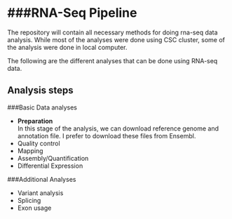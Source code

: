 ###RNA-Seq Pipeline
=============================================
<p>
The repository will contain all necessary methods for doing rna-seq data analysis. While most of the analyses were done using CSC cluster, some of the analysis were done in local computer.
</p>
The following are the different analyses that can be done using RNA-seq data.


Analysis steps
----------
###Basic Data analyses
<ul> <!--after finalizing, the list can be made ordered list using ol (ordered list) instead of ul (unordered list) -->
<li> <b>Preparation </b></li>
In this stage of the analysis, we can download reference genome and annotation file. I prefer to download these files from Ensembl. 
<li>Quality control</li>
<li>Mapping</li>
<li>Assembly/Quantification</li>
<li>Differential Expression</li>
</ul>

###Additional Analyses
<ul start = 5>
<li>Variant analysis</li>
<li>Splicing</li>
<li>Exon usage</li>
</ul>
